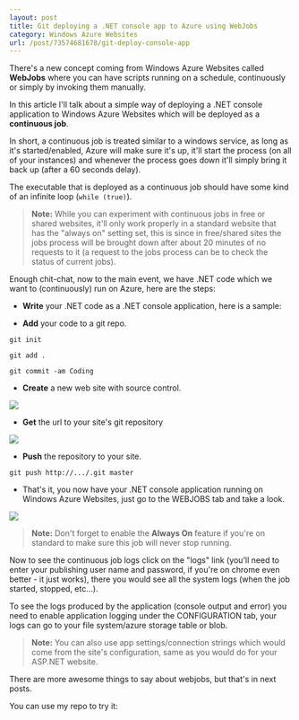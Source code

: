 ```yaml
---
layout: post
title: Git deploying a .NET console app to Azure using WebJobs
category: Windows Azure Websites
url: /post/73574681678/git-deploy-console-app
---
```


There's a new concept coming from Windows Azure Websites called **WebJobs** where you can have scripts running on a schedule, continuously or simply by invoking them manually.

In this article I'll talk about a simple way of deploying a .NET console application to Windows Azure Websites which will be deployed as a **continuous job**.

In short, a continuous job is treated similar to a windows service, as long as it's started/enabled, Azure will make sure it's up, it'll start the process (on all of your instances) and whenever the process goes down it'll simply bring it back up (after a 60 seconds delay).

The executable that is deployed as a continuous job should have some kind of an infinite loop (`while (true)`).

> **Note:** While you can experiment with continuous jobs in free or shared websites, it'll only work properly in a standard website that has the "always on" setting set, this is since in free/shared sites the jobs process will be brought down after about 20 minutes of no requests to it (a request to the jobs process can be to check the status of current jobs).


Enough chit-chat, now to the main event, we have .NET code which we want to (continuously) run on Azure, here are the steps:

* **Write** your .NET code as a .NET console application, here is a sample:

<script src="https://gist.github.com/amitapl/8467381.js"></script>

* **Add** your code to a git repo.

 `git init`

 `git add .`

 `git commit -am Coding`

* **Create** a new web site with source control.

![](https://31.media.tumblr.com/ec6583e81f55d0d6915a3bafbdb43ea4/tumblr_inline_mzixv5U1is1rvdhx0.png)

* **Get** the url to your site's git repository

![](https://31.media.tumblr.com/65edce99bcca99c1b7bc585e65b0046d/tumblr_inline_mzixy34iGL1rvdhx0.png)

* **Push** the repository to your site.


 `git push http://.../.git master`


* That's it, you now have your .NET console application running on Windows Azure Websites, just go to the WEBJOBS tab and take a look.

![](https://31.media.tumblr.com/322e8c33d777d4df4abe0d75526f9aa8/tumblr_inline_mziy3owv9K1rvdhx0.png)


> **Note:** Don't forget to enable the **Always On** feature if you're on standard to make sure this job will never stop running.


Now to see the continuous job logs click on the "logs" link (you'll need to enter your publishing user name and password, if you're on chrome even better - it just works), there you would see all the system logs (when the job started, stopped, etc...).

To see the logs produced by the application (console output and error) you need to enable application logging under the CONFIGURATION tab, your logs can go to your file system/azure storage table or blob.


> **Note:** You can also use app settings/connection strings which would come from the site's configuration, same as you would do for your ASP.NET website.


There are more awesome things to say about webjobs, but that's in next posts.

You can use my repo to try it: [](https://github.com/amitapl/ContinuousHelloWorld)
